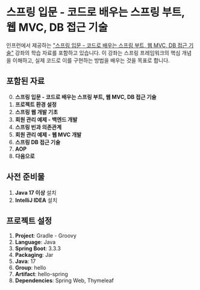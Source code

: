 # 스프링 입문 - 코드로 배우는 스프링 부트, 웹 MVC, DB 접근 기술

인프런에서 제공하는 ["스프링 입문 - 코드로 배우는 스프링 부트, 웹 MVC, DB 접근 기술"](https://www.inflearn.com/course/%EC%8A%A4%ED%94%84%EB%A7%81-%EC%9E%85%EB%AC%B8-%EC%8A%A4%ED%94%84%EB%A7%81%EB%B6%80%ED%8A%B8) 강좌의 학습 자료를 포함하고 있습니다. 
이 강좌는 스프링 프레임워크의 핵심 개념을 이해하고, 실제 코드로 이를 구현하는 방법을 배우는 것을 목표로 합니다.

## 포함된 자료

0. **스프링 입문 - 코드로 배우는 스프링 부트, 웹 MVC, DB 접근 기술**
1. **프로젝트 환경 설정**
2. **스프링 웹 개발 기초**
3. **회원 관리 예제 - 백엔드 개발**
4. **스프링 빈과 의존관계**
5. **회원 관리 예제 - 웹 MVC 개발**
6. **스프링 DB 접근 기술**
7. **AOP**
8. **다음으로**

## 사전 준비물

1. **Java 17 이상** 설치
2. **IntelliJ IDEA** 설치

## 프로젝트 설정

1. **Project**: Gradle - Groovy
2. **Language**: Java
3. **Spring Boot**: 3.3.3
4. **Packaging**: Jar
5. **Java**: 17
6. **Group**: hello
7. **Artifact**: hello-spring
8. **Dependencies**: Spring Web, Thymeleaf

